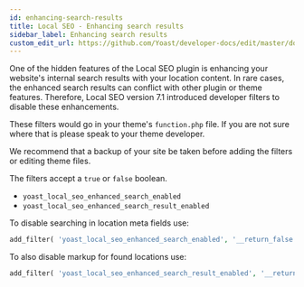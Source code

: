 ```yaml
---
id: enhancing-search-results
title: Local SEO - Enhancing search results
sidebar_label: Enhancing search results
custom_edit_url: https://github.com/Yoast/developer-docs/edit/master/docs/customization/local-seo/enhancing-search-results.md
---
```

One of the hidden features of the Local SEO plugin is enhancing your website's internal search results with your location content. In rare cases, the enhanced search results can conflict with other plugin or theme features. Therefore, Local SEO version 7.1 introduced developer filters to disable these enhancements.

These filters would go in your theme's `function.php` file. If you are not sure where that is please speak to your theme developer.

We recommend that a backup of your site be taken before adding the filters or editing theme files.

The filters accept a `true` or `false` boolean.

* `yoast_local_seo_enhanced_search_enabled`
* `yoast_local_seo_enhanced_search_result_enabled`

To disable searching in location meta fields use:

```php
add_filter( 'yoast_local_seo_enhanced_search_enabled', '__return_false' );
```

To also disable markup for found locations use:

```php
add_filter( 'yoast_local_seo_enhanced_search_result_enabled', '__return_false' );
```
